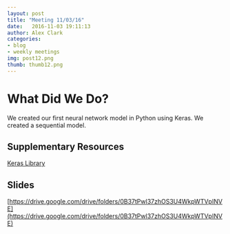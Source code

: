 ```yaml
---
layout: post
title: "Meeting 11/03/16"
date: 	2016-11-03 19:11:13
author: Alex Clark
categories:
- blog
- weekly meetings
img: post12.png
thumb: thumb12.png
---
```


# What Did We Do?

We created our first neural network model in Python using Keras. We created a sequential model.

## Supplementary Resources

[Keras Library](https://keras.io/)   


## Slides

[https://drive.google.com/drive/folders/0B37tPwl37zhOS3U4WkpWTVpINVE](https://drive.google.com/drive/folders/0B37tPwl37zhOS3U4WkpWTVpINVE)

[hampden]: https://github.com/jekyll/jekyll